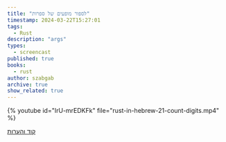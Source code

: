 ```yaml
---
title: "לספור מופעים של ספרות"
timestamp: 2024-03-22T15:27:01
tags:
  - Rust
description: "args"
types:
  - screencast
published: true
books:
  - rust
author: szabgab
archive: true
show_related: true
---
```





{% youtube id="IrU-mrEDKFk" file="rust-in-hebrew-21-count-digits.mp4" %}


[קוד והערות](https://github.com/szabgab/learning-rust-in-hebrew-2024-02-25)
